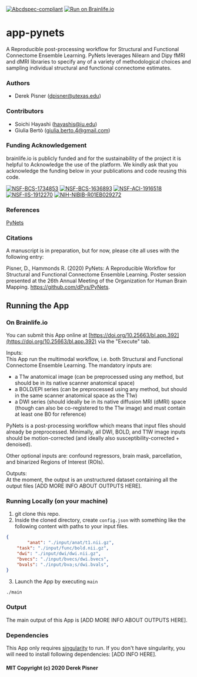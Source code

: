 [![Abcdspec-compliant](https://img.shields.io/badge/ABCD_Spec-v1.1-green.svg)](https://github.com/brain-life/abcd-spec)
[![Run on Brainlife.io](https://img.shields.io/badge/Brainlife-bl.app.346-blue.svg)](https://doi.org/10.25663/brainlife.app.346)

# app-pynets
A Reproducible post-processing workflow for Structural and Functional Connectome Ensemble Learning. PyNets leverages Nilearn and Dipy fMRI and dMRI libraries to specify any of a variety of methodological choices and sampling individual structural and functional connectome estimates.

### Authors
- Derek Pisner (dpisner@utexas.edu)

### Contributors
- Soichi Hayashi (hayashis@iu.edu)
- Giulia Bertò (giulia.berto.4@gmail.com)

### Funding Acknowledgement
brainlife.io is publicly funded and for the sustainability of the project it is helpful to Acknowledge the use of the platform. We kindly ask that you acknowledge the funding below in your publications and code reusing this code.

[![NSF-BCS-1734853](https://img.shields.io/badge/NSF_BCS-1734853-blue.svg)](https://nsf.gov/awardsearch/showAward?AWD_ID=1734853)
[![NSF-BCS-1636893](https://img.shields.io/badge/NSF_BCS-1636893-blue.svg)](https://nsf.gov/awardsearch/showAward?AWD_ID=1636893)
[![NSF-ACI-1916518](https://img.shields.io/badge/NSF_ACI-1916518-blue.svg)](https://nsf.gov/awardsearch/showAward?AWD_ID=1916518)
[![NSF-IIS-1912270](https://img.shields.io/badge/NSF_IIS-1912270-blue.svg)](https://nsf.gov/awardsearch/showAward?AWD_ID=1912270)
[![NIH-NIBIB-R01EB029272](https://img.shields.io/badge/NIH_NIBIB-R01EB029272-green.svg)](https://grantome.com/grant/NIH/R01-EB029272-01)

### References
[PyNets](https://pynets.readthedocs.io/) 

### Citations
A manuscript is in preparation, but for now, please cite all uses with the following entry: 

Pisner, D., Hammonds R. (2020) PyNets: A Reproducible Workflow for Structural and Functional Connectome Ensemble Learning. Poster session presented at the 26th Annual Meeting of the Organization for Human Brain Mapping. https://github.com/dPys/PyNets.

## Running the App 
### On Brainlife.io
You can submit this App online at [https://doi.org/10.25663/bl.app.392](https://doi.org/10.25663/bl.app.392) via the "Execute" tab.

Inputs: \
This App run the multimodal workflow, i.e. both Structural and Functional Connectome Ensemble Learning. The mandatory inputs are:
* a T1w anatomical image (can be preprocessed using any method, but should be in its native scanner anatomical space)
* a BOLD/EPI series (can be preprocessed using any method, but should in the same scanner anatomical space as the T1w)
* a DWI series (should ideally be in its native diffusion MRI (dMRI) space (though can also be co-registered to the T1w image) and must contain at least one B0 for reference)

PyNets is a post-processing workflow which means that input files should already be preprocessed. Minimally, all DWI, BOLD, and T1W image inputs should be motion-corrected (and ideally also susceptibility-corrected + denoised). 

Other optional inputs are: confound regressors, brain mask, parcellation, and binarized Regions of Interest (ROIs).  

Outputs: \
At the moment, the output is an unstructured dataset containing all the output files [ADD MORE INFO ABOUT OUTPUTS HERE]. 


### Running Locally (on your machine)
1. git clone this repo.
2. Inside the cloned directory, create `config.json` with something like the following content with paths to your input files.

```json
{
        "anat": "./input/anat/t1.nii.gz",
	"task": "./input/func/bold.nii.gz",
	"dwi": "./input/dwi/dwi.nii.gz",
	"bvecs": "./input/bvecs/dwi.bvecs",
	"bvals": "./input/bva;s/dwi.bvals",
}
```

3. Launch the App by executing `main`

```bash
./main
```

### Output
The main output of this App is [ADD MORE INFO ABOUT OUTPUTS HERE].

### Dependencies
This App only requires [singularity](https://www.sylabs.io/singularity/) to run. If you don't have singularity, you will need to install following dependencies: [ADD INFO HERE].

#### MIT Copyright (c) 2020 Derek Pisner

